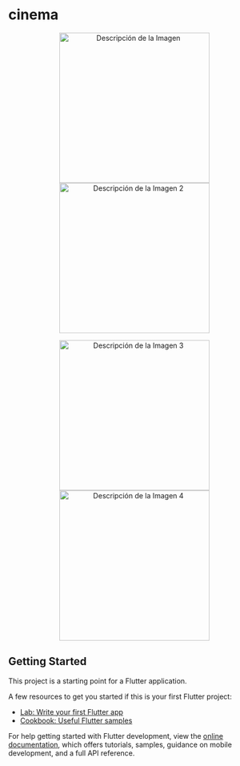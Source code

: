 # cinema

<p align="center">
  <img src="https://github.com/user-attachments/assets/0c2f2061-2d9a-4300-a2af-0cff0d21d551" width="300" alt="Descripción de la Imagen "/>
  <img src="https://github.com/user-attachments/assets/d3b83572-7465-48a9-b1d5-810b4ad076e8" width="300" alt="Descripción de la Imagen 2"/>
</p>

<p align="center">
  <img src="[URL_IMAGEN_](https://github.com/user-attachments/assets/f53ed27f-d99e-4050-a388-aea3fe9b1880)3" width="300" alt="Descripción de la Imagen 3"/>
  <img src="[URL_IMAGEN_4](https://github.com/user-attachments/assets/27e0af76-f823-4d72-9450-fdc2d3c2d2ac)" width="300" alt="Descripción de la Imagen 4"/>
</p>

## Getting Started

This project is a starting point for a Flutter application.

A few resources to get you started if this is your first Flutter project:

- [Lab: Write your first Flutter app](https://docs.flutter.dev/get-started/codelab)
- [Cookbook: Useful Flutter samples](https://docs.flutter.dev/cookbook)

For help getting started with Flutter development, view the
[online documentation](https://docs.flutter.dev/), which offers tutorials,
samples, guidance on mobile development, and a full API reference.

